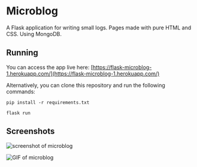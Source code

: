 # Microblog

A Flask application for writing small logs. Pages made with pure HTML and CSS. Using MongoDB.

## Running

You can access the app live here: [https://flask-microblog-1.herokuapp.com/](https://flask-microblog-1.herokuapp.com/)

Alternatively, you can clone this repository and run the following commands:

```pip install -r requirements.txt```

```flask run```

## Screenshots
![screenshot of microblog](https://i.imgur.com/62WQe4Z.png)

![GIF of microblog](https://media.giphy.com/media/YeRjKG5kaGDUP37EIn/giphy.gif)